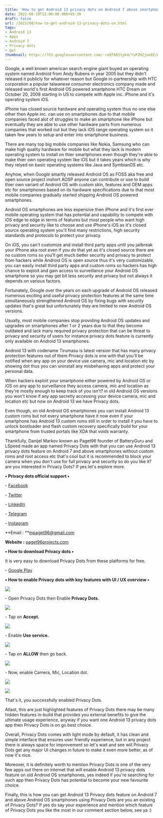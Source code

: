 ```yaml
---
title: 'How to get Android 13 privacy dots on Android 7 above smartphones.'
date: 2022-08-10T12:00:00.000+05:30
draft: false
url: /2022/08/how-to-get-android-13-privacy-dots-on.html
tags: 
- Android 13
- Apps
- Android 7
- Privacy dots
- get
thumbnail: https://lh3.googleusercontent.com/-reOf685tyk4/YvP2HZjoe0I/AAAAAAAANCA/O_erH6R_jCIyR48dNhMU-9j-sNpY1dgfwCNcBGAsYHQ/s1600/1660155417159503-0.png
---
```


  

  

Google, a well known american search engine giant buyed an operating system named Android from Andy Rubens in year 2005 but they didn't released it publicly for whatever reason but Google in-partnership with HTC corporation a popular taiwanese consumer electronics company made and released world's first Android OS powered smartphone HTC Dream on October 20, 2008 starting in US to compete with Apple inc. iPhone and it's operating system iOS.

  

iPhone has closed source hardware and operating system thus no one else other then Apple inc. can use on smartphones due to that mobile companies faced alot of struggles to make an smartphone like iPhone but eventually they are able to use other hardware parts from numerous companies that worked out but they lack iOS range operating system so it taken few years to setup and enter into smartphone business.

  

There are many top big mobile companies like Nokia, Samsung who can make high quality hardware for mobile but what they lack is modern operating system to install on thier smartphones even though they're able to make thier own operating system like iOS but it takes years which is why they relyed on basic operating systems like Java and SymbianOS etc.

  

Anyhow, when Google smartly released Android OS as FOSS aka free and open source project inshort AOSP anyone can contribute or use to build thier own variant of Android OS with custom skin, features and OEM apps etc for smartphones based on its hardware specifications due to that most mobile companies gradually started shipping Android OS powered smartphones.

  

Android OS smartphones are less expensive then iPhone and it's first ever mobile operating system that has potential and capability to compete with iOS edge to edge in terms of features but most people who want high privacy and security like to choose and use iPhone's iOS as it's closed source operating system you'll find many restrictions, high security standards and protocols to protect your privacy.

  

On iOS, you can't customize and install third party apps until you jailbreak your iPhone aka root even if you do that yet as it's closed source there are no custom roms so you'll get much better security and privacy to protect from hackers while Android OS is open source thus it's very customizable, you can easily install third party apps and custom roms so hackers has high chance to exploit and gain access to surveillance your Android OS smartphone so you may get bit less security and privacy but not always it depends on various factors.

  

Fortunately, Google over the years on each upgrade of Android OS released numerous exciting and useful privacy protection features at the same time simultaneously strengthened Android OS by fixing bugs with security updates that's great but unfortunately they are limited to new Android OS versions.

  

Usually, most mobile companies stop providing Android OS updates and upgrades on smartphones after 1 or 2 years due to that they become outdated and lack many required privacy protection that can be threat to privacy and security of users for instance privacy dots feature is currently only available on Android 13 smartphones.

  

Android 13 with codename Tirumasu is latest version that has many privacy protection features out of them Privacy dots is one with that you'll be notified when any app on your device use camera, mic and location etc by showing dot thus you can uninstall any misbehaving apps and protect your personal data.

  

When hackers exploit your smartphone either powered by Android OS or iOS on any app to surveillance they access camera, mic and location as they're mostly enough to keep track of you isn't? in old Android OS versions you won't know if any app secretly accessing your device camera, mic and location etc but now on Android 13 we have Privacy dots.

  

Even though, on old Android OS smartphones you can install Android 13 custom roms but not every smartphone have it now even if your smartphone has Android 13 custom roms still in order to install it you have to unlock bootloader and flash custom recovery specifically build for your smartphone from trusted portals like XDA that voids warranty.

  

Thankfully, Danijel Markov known as Paget96 founder of BatteryGuru and LSpeed made an app named Privacy Dots with that you can use Android 13 privacy dots feature on Android 7 and above smartphones without custom roms and root access etc that's cool but it is recommended to block your camera when you don't use for full privacy and security so do you like it? are you interested in Privacy Dots? If yes let's explore more.

  

**• Privacy dots official support •**

\- [Facebook](https://facebook.com/Paget96)

\- [Twitter](https://twitter.com/Paget96)

\- [LinkedIn](https://www.linkedin.com/in/danijelmarkov)

\- [Telegram](https://t.me/Paget96_Projects)

\- [Instagram](https://instagram.com/thedakiness)

  

**Email : **[mpaget96@gmail.com](mailto:mpaget96@gmail.com)  

**Website :** [paget96projects.com](http://paget96projects.com)

**• How to download Privacy dots •**

It is very easy to download Privacy Dots from these platforms for free.

  

\- [Google Play](https://play.google.com/store/apps/details?id=com.paget96.privacydots)

**• How to enable Privacy dots with key features with UI / UX overview •**

 **![](https://lh3.googleusercontent.com/-lKBhmkE3Nig/YvP2GmgqmMI/AAAAAAAANB8/8bgMTD472xI5sc0TnFxWbjxytLq_8zunACNcBGAsYHQ/s1600/1660155413644265-1.png)** 

\- Open Privacy Dots then Enable **Privacy Dots.**

 **![](https://lh3.googleusercontent.com/-ZNdxBM_LZ0Q/YvP2F9Gb7lI/AAAAAAAANB4/S3Vjesyq1EIdODYqukCOgE8bHUZy7OK2QCNcBGAsYHQ/s1600/1660155409944053-2.png)** 

\- Tap on **Accept.**

 **![](https://lh3.googleusercontent.com/-eGzIHIiq_60/YvP2E1dOhtI/AAAAAAAANB0/_4y80aVbPlgKuedtD8cwdotJdIpxMcqWwCNcBGAsYHQ/s1600/1660155406575984-3.png)** 

\- Enable **Use service.**

 **![](https://lh3.googleusercontent.com/-WcZOylqOOG8/YvP2D_SfxXI/AAAAAAAANBw/XU7yC1U7C_4nOjODzR82g9ozXep-ood0wCNcBGAsYHQ/s1600/1660155401579211-4.png)** 

\- Tap on **ALLOW** then go back.

 **![](https://lh3.googleusercontent.com/--T2PwM846Tg/YvP2Cut6V1I/AAAAAAAANBs/xh94A_b12AoEvqu3X7_RfRtZ6oz9axlDACNcBGAsYHQ/s1600/1660155397734014-5.png)** 

\- Now, enable Camera, Mic, Location dot.

  

 ![](https://lh3.googleusercontent.com/-nP_tc3n2DhU/YvP2Blf77UI/AAAAAAAANBo/BruRTvJZ5Jc649McUh85pXsC2RalUZa1gCNcBGAsYHQ/s1600/1660155394853608-6.png) 

  

 ![](https://lh3.googleusercontent.com/-APoSDLQCoeE/YvP2A-6P-wI/AAAAAAAANBk/wB8qlGNSI6IAFOQcomP50YbgYW8aQUjEgCNcBGAsYHQ/s1600/1660155390822922-7.png) 

  

That's it, you successfully enabled Privacy Dots.

  

Atlast, this are just highlighted features of Privacy Dots there may be many hidden features in-build that provides you external benefits to give the ultimate usage experience, anyway if you want one Android 13 privacy dots app then Privacy Dots is on go best choice.

  

Overall, Privacy Dots comes with light mode by default, it has clean and simple interface that ensures user friendly experience, but in any project there is always space for improvement so let's wait and see will Privacy Dots get any major UI changes in future to make it even more better, as of now it's nice.

  

Moreover, it is definitely worth to mention Privacy Dots is one of the very few apps out there on internet that will enable Android 13 privacy dots feature on old Android OS smartphones, yes indeed if you're searching for such app then Privacy Dots has potential to become your new favourite choice.

  

Finally, this is how you can get Android 13 Privacy dots feature on Android 7 and above Android OS smartphones using Privacy Dots are you an existing of Privacy Dots? If yes do say your experience and mention which feature of Privacy Dots you like the most in our comment section below, see ya :)